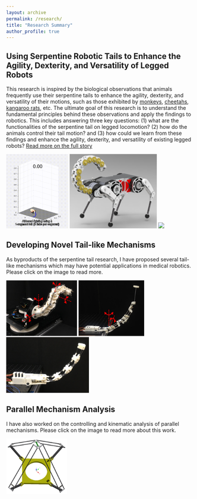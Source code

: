 ```yaml
---
layout: archive
permalink: /research/
title: "Research Summary"
author_profile: true
---
```


## Using Serpentine Robotic Tails to Enhance the Agility, Dexterity, and Versatility of Legged Robots

This research is inspired by the biological observations that animals frequently use their serpentine tails to enhance the agility, dexterity, and versatility of their motions, such as those exhibited by [monkeys](https://www.youtube.com/watch?v=yqzVI0CSKCU), [cheetahs](https://www.youtube.com/watch?v=UJMJryKXjkg), [kangaroo rats](https://www.youtube.com/watch?v=KaGQQ-yX1sA&t=1s), etc. The ultimate goal of this research is to understand the fundamental principles behind these observations and apply the findings to robotics. This includes answering three key questions: (1) what are the functionalities of the serpentine tail on legged locomotion? (2) how do the animals control their tail motion? and (3) how could we learn from these findings and enhance the agility, dexterity, and versatility of existing legged robots? [Read more on the full story](/research/legged-robot-with-tail)

[<img style="height:200px;" src="/images/kr-at-ar-optSim.gif"/>](/research/legged-robot-with-tail) [<img style="height:200px;" src="/images/rcqt.jpg"/>](/research/legged-robot-with-tail) [<img style="height:200px;" src="/images/rcq-slomo.gif"/>](/research/legged-robot-with-tail)


## Developing Novel Tail-like Mechanisms

As byproducts of the serpentine tail research, I have proposed several tail-like mechanisms which may have potential applications in medical robotics. Please click on the image to read more.

[<img style="height:150px;" src="/images/rmltail-intro.jpg"/>](/research/rmltail) [<img style="height:150px;" src="/images/rigitail-intro.jpg"/>](/research/rigitail) [<img style="height:150px;" src="/images/ecm-intro.jpg"/>](/research/ecm)

## Parallel Mechanism Analysis

I have also worked on the controlling and kinematic analysis of parallel mechanisms. Please click on the image to read more about this work.

[<img style="height:150px;" src="/images/h4-intro.png"/>](/research/h4)
